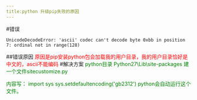 ```yaml
---
title:python 升级pip失败的原因
---
```

#错误
```shell
UnicodeDecodeError: 'ascii' codec can't decode byte 0xbb in position 7: ordinal not in range(128)
```
##错误原因
<font color=red>原因是pip安装python包会加载我的用户目录，我的用户目录恰好是中文的，ascii不能编码</font>
#解决方案
<font color=green>python目录 Python27\Lib\site-packages 建一个文件sitecustomize.py 

内容写： 
import sys 
sys.setdefaultencoding('gb2312') 
python会自动运行这个文件。</font>